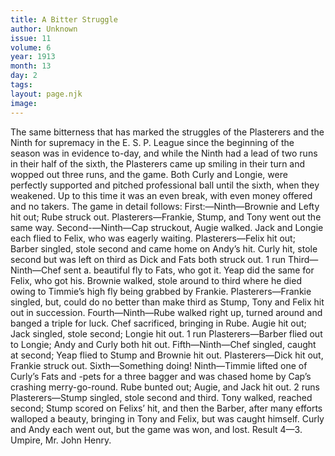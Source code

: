 ```yaml
---
title: A Bitter Struggle
author: Unknown
issue: 11
volume: 6
year: 1913
month: 13
day: 2
tags:
layout: page.njk
image:
---
```

The same bitterness that has marked the struggles of the Plasterers and the Ninth for supremacy in the E. S. P. League since the beginning of the season was in evidence to-day, and while the Ninth had a lead of two runs in their half of the sixth, the Plasterers came up smiling in their turn and wopped out three runs, and the game. Both Curly and Longie, were perfectly supported and pitched professional ball until the sixth, when they weakened. Up to this time it was an even break, with even money offered and no takers. The game in detail follows: First:—Ninth—Brownie and Lefty hit out; Rube struck out. Plasterers—Frankie, Stump, and Tony went out the same way. Second-—Ninth—Cap struckout, Augie walked. Jack and Longie each flied to Felix, who was eagerly waiting. Plasterers—Felix hit out; Barber singled, stole second and came home on Andy’s hit. Curly hit, stole second but was left on third as Dick and Fats both struck out. 1 run Third—Ninth—Chef sent a. beautiful fly to Fats, who got it. Yeap did the same for Felix, who got his. Brownie walked, stole around to third where he died owing to Timmie’s high fly being grabbed by Frankie. Plasterers—Frankie singled, but, could do no better than make third as Stump, Tony and Felix hit out in succession. Fourth—Ninth—Rube walked right up, turned around and banged a triple for luck. Chef sacrificed, bringing in Rube. Augie hit out; Jack singled, stole second; Longie hit out. 1 run Plasterers—Barber flied out to Longie; Andy and Curly both hit out. Fifth—Ninth—Chef singled, caught at second; Yeap flied to Stump and Brownie hit out. Plasterers—Dick hit out, Frankie struck out. Sixth—Something doing! Ninth—Timmie lifted one of Curly’s Fats and -pets for a three bagger and was chased home by Cap’s crashing merry-go-round. Rube bunted out; Augie, and Jack hit out. 2 runs Plasterers—Stump singled, stole second and third. Tony walked, reached second; Stump scored on Felixs’ hit, and then the Barber, after many efforts walloped a beauty, bringing in Tony and Felix, but was caught himself. Curly and Andy each went out, but the game was won, and lost. Result 4—3. Umpire, Mr. John Henry. 

